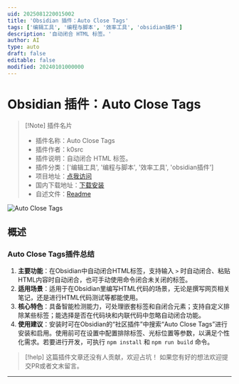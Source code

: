 ```yaml
---
uid: 2025081220015002
title: 'Obsidian 插件：Auto Close Tags'
tags: ['编辑工具', '编程与脚本', '效率工具', 'obsidian插件']
description: '自动闭合 HTML 标签。'
author: AI
type: auto
draft: false
editable: false
modified: 20240101000000
---
```


# Obsidian 插件：Auto Close Tags

> [!Note] 插件名片
> - 插件名称：Auto Close Tags
> - 插件作者：k0src
> - 插件说明：自动闭合 HTML 标签。
> - 插件分类：['编辑工具', '编程与脚本', '效率工具', 'obsidian插件']
> - 项目地址：[点我访问](https://github.com/k0src/Obsidian-Auto-Close-Tags-Plugin)
> - 国内下载地址：[下载安装](https://pkmer.cn/products/plugin/pluginMarket/?auto-close-tags)
> - 自述文件：[Readme](https://ghproxy.net/https://raw.githubusercontent.com/k0src/Obsidian-Auto-Close-Tags-Plugin/master/README.md)

![Auto Close Tags](https://cdn.pkmer.cn/covers/auto-close-tags_internal_0.png!pkmer)

## 概述

### Auto Close Tags插件总结
1. **主要功能**：在Obsidian中自动闭合HTML标签，支持输入 `>` 时自动闭合、粘贴HTML内容时自动闭合，也可手动使用命令闭合未关闭的标签。
2. **适用场景**：适用于在Obsidian里编写HTML代码的场景，无论是撰写网页相关笔记，还是进行HTML代码测试等都能使用。
3. **核心特色**：具备智能检测能力，可处理嵌套标签和自闭合元素；支持自定义排除某些标签；能选择是否在代码块和内联代码中忽略自动闭合功能。
4. **使用建议**：安装时可在Obsidian的“社区插件”中搜索“Auto Close Tags”进行安装和启用。使用前可在设置中配置排除标签、光标位置等参数，以满足个性化需求。若要进行开发，可执行 `npm install` 和 `npm run build` 命令。


> [!help] 
> 这篇插件文章还没有人贡献，欢迎占坑！
> 如果您有好的想法欢迎提交PR或者文末留言。
> 

---


